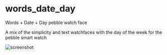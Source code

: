 words_date_day
==============

Words + Date + Day pebble watch face

A mix of the simplicity and text watchfaces with the day of the week for the pebble smart watch

![screenshot](https://raw.github.com/securingsincity/words-date-pebble-watchface/master/screenshot.jpg "Screenshot")
